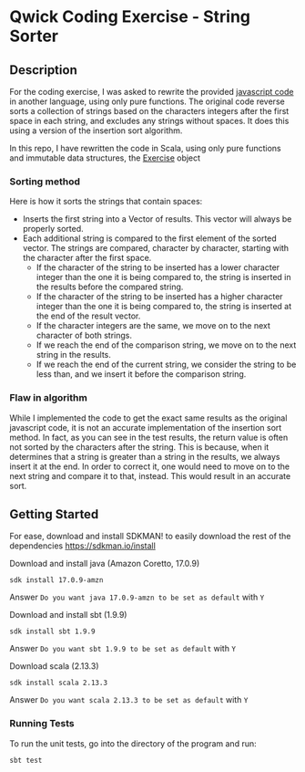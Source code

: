 # Qwick Coding Exercise - String Sorter

## Description

For the coding exercise, I was asked to rewrite the provided [javascript code](./docs/original-exercise.js) in another language, using only pure functions. The original code reverse sorts a collection of strings based on the characters integers after the first space in each string, and excludes any strings without spaces. It does this using a version of the insertion sort algorithm.

In this repo, I have rewritten the code in Scala, using only pure functions and immutable data structures, the [Exercise](./src/main/scala/com/Exercise/Exercise.scala) object

### Sorting method
Here is how it sorts the strings that contain spaces:

* Inserts the first string into a Vector of results. This vector will always be properly sorted.
* Each additional string is compared to the first element of the sorted vector. The strings are compared, character by character, starting with the character after the first space.
  * If the character of the string to be inserted has a lower character integer than the one it is being compared to, the string is inserted in the results before the compared string.
  * If the character of the string to be inserted has a higher character integer than the one it is being compared to, the string is inserted at the end of the result vector.
  * If the character integers are the same, we move on to the next character of both strings.
  * If we reach the end of the comparison string, we move on to the next string in the results.
  * If we reach the end of the current string, we consider the string to be less than, and we insert it before the comparison string.

### Flaw in algorithm
While I implemented the code to get the exact same results as the original javascript code, it is not an accurate implementation of the insertion sort method. In fact, as you can see in the test results, the return value is often not sorted by the characters after the string. This is because, when it determines that a string is greater than a string in the results, we always insert it at the end. In order to correct it, one would need to move on to the next string and compare it to that, instead. This would result in an accurate sort.

## Getting Started
For ease, download and install SDKMAN! to easily download the rest of the dependencies
https://sdkman.io/install

Download and install java (Amazon Coretto, 17.0.9)
```
sdk install 17.0.9-amzn
```
Answer `Do you want java 17.0.9-amzn to be set as default` with `Y`

Download and install sbt (1.9.9)
```
sdk install sbt 1.9.9
```
Answer `Do you want sbt 1.9.9 to be set as default` with `Y`

Download scala (2.13.3)
```
sdk install scala 2.13.3
```
Answer `Do you want scala 2.13.3 to be set as default` with `Y`

### Running Tests
To run the unit tests, go into the directory of the program and run:
```
sbt test
```
